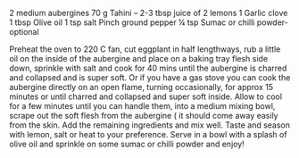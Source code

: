 2 medium aubergines
70 g Tahini – 2-3 tbsp
juice of 2 lemons
1 Garlic clove
1 tbsp Olive oil
1 tsp salt
Pinch ground pepper
¼ tsp Sumac or chilli powder- optional

Preheat the oven to 220 C fan, cut eggplant in half lengthways, rub a little oil on the inside of the aubergine and place on a baking tray flesh side down, sprinkle with salt and cook for 40 mins until the aubergine is charred and collapsed and is super soft. Or if you have a gas stove you can cook the aubergine directly on an open flame, turning occasionally, for approx 15 minutes or until charred and collapsed and super soft inside. Allow to cool for a few minutes until you can handle them, into a medium mixing bowl, scrape out the soft flesh from the aubergine ( it should come away easily from the skin. Add the remaining ingredients and mix well. Taste and season with lemon, salt or heat to your preference. Serve in a bowl with a splash of olive oil and sprinkle on some sumac or chilli powder and enjoy!
